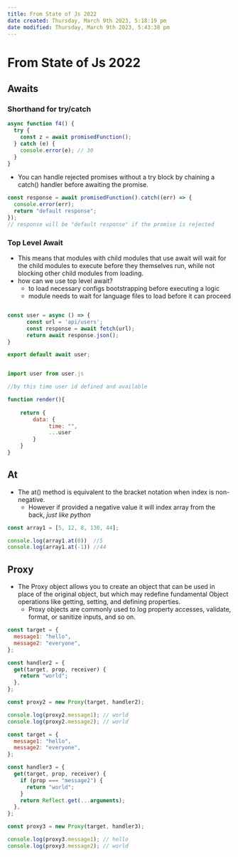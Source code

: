 ```yaml
---
title: From State of Js 2022
date created: Thursday, March 9th 2023, 5:18:19 pm
date modified: Thursday, March 9th 2023, 5:43:38 pm
---
```


# From State of Js 2022

## Awaits

### Shorthand for try/catch

```js
async function f4() {
  try {
    const z = await promisedFunction();
  } catch (e) {
    console.error(e); // 30
  }
}
```

- You can handle rejected promises without a try block by chaining a catch() handler before awaiting the promise.

```js
const response = await promisedFunction().catch((err) => {
  console.error(err);
  return "default response";
});
// response will be "default response" if the promise is rejected
```

### Top Level Await

- This means that modules with child modules that use await will wait for the child modules to execute before they themselves run, while not blocking other child modules from loading.
- how can we use top level await?
	- to load necessary configs bootstrapping before executing a logic
	- module needs to wait for language files to load before it can proceed

```js

const user = async () => {
	  const url = 'api/users';
	  const response = await fetch(url);
	  return await response.json();
}

export default await user;
```

```js

import user from user.js

//by this time user id defined and available

function render(){
	
	return {
		data: {
			 time: "",
			 ...user
		}	
	}
}
```

## At

- The at() method is equivalent to the bracket notation when index is non-negative.
	- However if provided a negative value it will index array from the back, *just like python*

```js
const array1 = [5, 12, 8, 130, 44];

console.log(array1.at(0))  //5
console.log(array1.at(-1)) //44
```

## Proxy

- The Proxy object allows you to create an object that can be used in place of the original object, but which may redefine fundamental Object operations like getting, setting, and defining properties.
	- Proxy objects are commonly used to log property accesses, validate, format, or sanitize inputs, and so on.

```js
const target = {
  message1: "hello",
  message2: "everyone",
};

const handler2 = {
  get(target, prop, receiver) {
    return "world";
  },
};

const proxy2 = new Proxy(target, handler2);

console.log(proxy2.message1); // world
console.log(proxy2.message2); // world
```

```js
const target = {
  message1: "hello",
  message2: "everyone",
};

const handler3 = {
  get(target, prop, receiver) {
    if (prop === "message2") {
      return "world";
    }
    return Reflect.get(...arguments);
  },
};

const proxy3 = new Proxy(target, handler3);

console.log(proxy3.message1); // hello
console.log(proxy3.message2); // world
```
